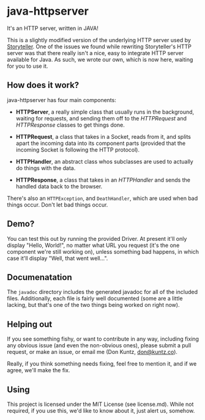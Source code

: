# java-httpserver

It's an HTTP server, written in JAVA!

This is a slightly modified version of the underlying HTTP server used by
[Storyteller](http://storytellersoftware.com). One of the issues we found while
rewriting Storyteller's HTTP server was that there really isn't a nice, easy
to integrate HTTP server available for Java. As such, we wrote our own, which
is now here, waiting for you to use it.

## How does it work?

java-httpserver has four main components:

-   **HTTPServer**, a really simple class that usually runs in the background,
    waiting for requests, and sending them off to the *HTTPRequest* and
    *HTTPResponse* classes to get things done.

-   **HTTPRequest**, a class that takes in a Socket, reads from it, and splits
    apart the incoming data into its component parts (provided that the incoming
    Socket is following the HTTP protocol).

-   **HTTPHandler**, an abstract class whos subclasses are used to actually do
    things with the data.

-   **HTTPResponse**, a class that takes in an *HTTPHandler* and sends the
    handled data back to the browser.

There's also an `HTTPException`, and `DeathHandler`, which are used when bad
things occur. Don't let bad things occur.

## Demo?

You can test this out by running the provided Driver. At present it'll only
display "Hello, World!", no matter what URL you request (it's the one component
we're still working on), unless something bad happens, in which case it'll
display "Well, that went well...".

## Documenatation

The `javadoc` directory includes the generated javadoc for all of the included
files. Additionally, each file is fairly well documented (some are a little
lacking, but that's one of the two things being worked on right now).

## Helping out

If you see something fishy, or want to contribute in any way, including fixing
any obvious issue (and even the non-obvious ones), please submit a pull request,
or make an issue, or email me (Don Kuntz, don@kuntz.co).

Really, if you think something needs fixing, feel free to mention it, and if we
agree, we'll make the fix.

## Using

This project is licensed under the MIT License (see license.md). While not
required, if you use this, we'd like to know about it, just alert us, somehow.